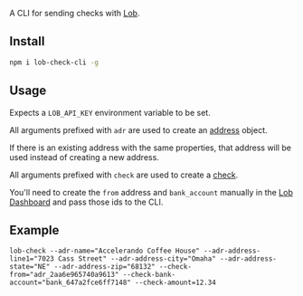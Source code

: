 A CLI for sending checks with [Lob](https://lob.com/).

## Install
```sh
npm i lob-check-cli -g
```

## Usage

Expects a `LOB_API_KEY` environment variable to be set.

All arguments prefixed with `adr` are used to create an [address](https://lob.com/docs/node#addresses_create) object.

If there is an existing address with the same properties, that address will be used instead of creating a new address.

All arguments prefixed with `check` are used to create a [check](https://lob.com/docs/node#checks_create).

You'll need to create the `from` address and `bank_account` manually in the [Lob Dashboard](https://dashboard.lob.com/) and pass those ids to the CLI.

## Example

```
lob-check --adr-name="Accelerando Coffee House" --adr-address-line1="7023 Cass Street" --adr-address-city="Omaha" --adr-address-state="NE" --adr-address-zip="68132" --check-from="adr_2aa6e965740a9613" --check-bank-account="bank_647a2fce6ff7148" --check-amount=12.34
```
